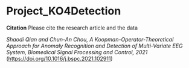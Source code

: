 # Project_KO4Detection



**Citation**
Please cite the research article and the data

_Shaodi Qian and Chun-An Chou, A Koopman-Operator-Theoretical Approach for Anomaly Recognition and Detection of Multi-Variate EEG System, Biomedical Signal Processing and Control, 2021_ (https://doi.org/10.1016/j.bspc.2021.102911)
